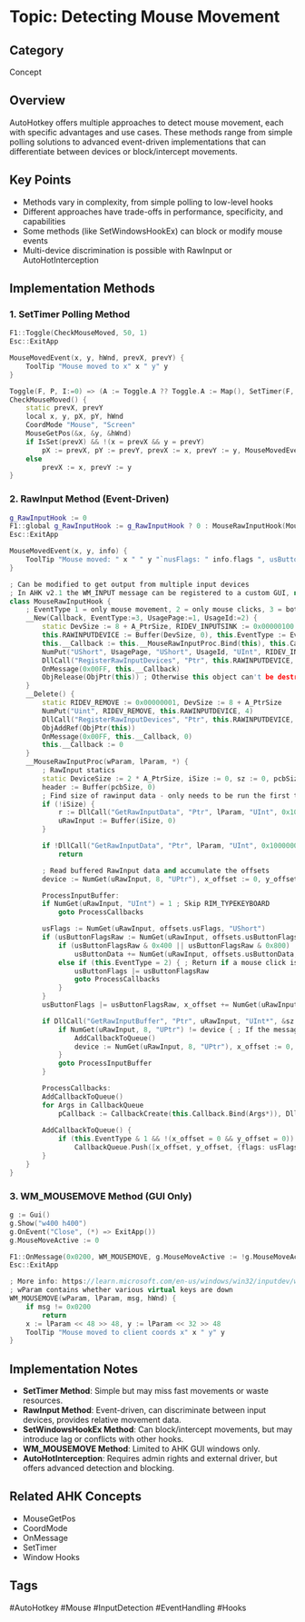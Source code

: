 # Topic: Detecting Mouse Movement

## Category

Concept

## Overview

AutoHotkey offers multiple approaches to detect mouse movement, each with specific advantages and use cases. These methods range from simple polling solutions to advanced event-driven implementations that can differentiate between devices or block/intercept movements.

## Key Points

- Methods vary in complexity, from simple polling to low-level hooks
- Different approaches have trade-offs in performance, specificity, and capabilities
- Some methods (like SetWindowsHookEx) can block or modify mouse events
- Multi-device discrimination is possible with RawInput or AutoHotInterception

## Implementation Methods

### 1. SetTimer Polling Method

```cpp
F1::Toggle(CheckMouseMoved, 50, 1)
Esc::ExitApp

MouseMovedEvent(x, y, hWnd, prevX, prevY) {
    ToolTip "Mouse moved to x" x " y" y
}

Toggle(F, P, I:=0) => (A := Toggle.A ?? Toggle.A := Map(), SetTimer(F, !P ? !(A.Delete(F) ?? 1) : A.Has(F) && A[F] = P ? !A.Delete(F) : (I && F(), A[F] := P)))
CheckMouseMoved() {
    static prevX, prevY
    local x, y, pX, pY, hWnd
    CoordMode "Mouse", "Screen"
    MouseGetPos(&x, &y, &hWnd)
    if IsSet(prevX) && !(x = prevX && y = prevY)
        pX := prevX, pY := prevY, prevX := x, prevY := y, MouseMovedEvent(x, y, hWnd, pX, pY)
    else
        prevX := x, prevY := y
}
```

### 2. RawInput Method (Event-Driven)

```cpp
g_RawInputHook := 0
F1::global g_RawInputHook := g_RawInputHook ? 0 : MouseRawInputHook(MouseMovedEvent, 1)
Esc::ExitApp

MouseMovedEvent(x, y, info) {
    ToolTip "Mouse moved: " x " " y "`nusFlags: " info.flags ", usButtonFlags: " info.buttonFlags ", usButtonData: " info.buttonData ", device: " info.device
}

; Can be modified to get output from multiple input devices
; In AHK v2.1 the WM_INPUT message can be registered to a custom GUI, not the script itself (to prevent conflicts)
class MouseRawInputHook {
    ; EventType 1 = only mouse movement, 2 = only mouse clicks, 3 = both events
    __New(Callback, EventType:=3, UsagePage:=1, UsageId:=2) {
        static DevSize := 8 + A_PtrSize, RIDEV_INPUTSINK := 0x00000100
        this.RAWINPUTDEVICE := Buffer(DevSize, 0), this.EventType := EventType
        this.__Callback := this.__MouseRawInputProc.Bind(this), this.Callback := Callback
        NumPut("UShort", UsagePage, "UShort", UsageId, "UInt", RIDEV_INPUTSINK, "Ptr", A_ScriptHwnd, this.RAWINPUTDEVICE)
        DllCall("RegisterRawInputDevices", "Ptr", this.RAWINPUTDEVICE, "UInt", 1, "UInt", DevSize)
        OnMessage(0x00FF, this.__Callback)
        ObjRelease(ObjPtr(this)) ; Otherwise this object can't be destroyed because of the BoundFunc above
    }
    __Delete() {
        static RIDEV_REMOVE := 0x00000001, DevSize := 8 + A_PtrSize
        NumPut("Uint", RIDEV_REMOVE, this.RAWINPUTDEVICE, 4)
        DllCall("RegisterRawInputDevices", "Ptr", this.RAWINPUTDEVICE, "UInt", 1, "UInt", DevSize)
        ObjAddRef(ObjPtr(this))
        OnMessage(0x00FF, this.__Callback, 0)
        this.__Callback := 0
    }
    __MouseRawInputProc(wParam, lParam, *) {
        ; RawInput statics
        static DeviceSize := 2 * A_PtrSize, iSize := 0, sz := 0, pcbSize:=8+2*A_PtrSize, offsets := {usFlags: (8+2*A_PtrSize), usButtonFlags: (12+2*A_PtrSize), usButtonData: (14+2*A_PtrSize), x: (20+A_PtrSize*2), y: (24+A_PtrSize*2)}, uRawInput
        header := Buffer(pcbSize, 0)
        ; Find size of rawinput data - only needs to be run the first time.
        if (!iSize) {
            r := DllCall("GetRawInputData", "Ptr", lParam, "UInt", 0x10000003, "Ptr", 0, "UInt*", &iSize, "UInt", 8 + (A_PtrSize * 2))
            uRawInput := Buffer(iSize, 0)
        }

        if !DllCall("GetRawInputData", "Ptr", lParam, "UInt", 0x10000003, "Ptr", uRawInput, "UInt*", &sz := iSize, "UInt", 8 + (A_PtrSize * 2))
            return

        ; Read buffered RawInput data and accumulate the offsets
        device := NumGet(uRawInput, 8, "UPtr"), x_offset := 0, y_offset := 0, usButtonFlags := 0, usButtonData := 0, CallbackQueue := []

        ProcessInputBuffer:
        if NumGet(uRawInput, "UInt") = 1 ; Skip RIM_TYPEKEYBOARD
            goto ProcessCallbacks

        usFlags := NumGet(uRawInput, offsets.usFlags, "UShort")
        if (usButtonFlagsRaw := NumGet(uRawInput, offsets.usButtonFlags, "UShort")) {
            if (usButtonFlagsRaw & 0x400 || usButtonFlagsRaw & 0x800)
                usButtonData += NumGet(uRawInput, offsets.usButtonData, "Short")
            else if (this.EventType = 2) { ; Return if a mouse click is detected and callback only want clicks
                usButtonFlags |= usButtonFlagsRaw
                goto ProcessCallbacks
            }
        }
        usButtonFlags |= usButtonFlagsRaw, x_offset += NumGet(uRawInput, offsets.x, "Int"), y_offset += NumGet(uRawInput, offsets.y, "Int")

        if DllCall("GetRawInputBuffer", "Ptr", uRawInput, "UInt*", &sz := iSize, "UInt", 8 + (A_PtrSize * 2)) {
            if NumGet(uRawInput, 8, "UPtr") != device { ; If the message is from a different device then reset parameters
                AddCallbackToQueue()
                device := NumGet(uRawInput, 8, "UPtr"), x_offset := 0, y_offset := 0, usButtonFlags := 0, usButtonData := 0, usFlags := NumGet(uRawInput, offsets.usFlags, "ushort")
            }
            goto ProcessInputBuffer
        }

        ProcessCallbacks:
        AddCallbackToQueue()
        for Args in CallbackQueue
            pCallback := CallbackCreate(this.Callback.Bind(Args*)), DllCall(pCallback), CallbackFree(pCallback)
        
        AddCallbackToQueue() {
            if (this.EventType & 1 && !(x_offset = 0 && y_offset = 0)) || (this.EventType & 2 && usButtonFlags)
                CallbackQueue.Push([x_offset, y_offset, {flags: usFlags, buttonFlags: usButtonFlags, buttonData: usButtonData, device:device}])
        }
    }
}
```

### 3. WM_MOUSEMOVE Method (GUI Only)

```cpp
g := Gui()
g.Show("w400 h400")
g.OnEvent("Close", (*) => ExitApp())
g.MouseMoveActive := 0

F1::OnMessage(0x0200, WM_MOUSEMOVE, g.MouseMoveActive := !g.MouseMoveActive)
Esc::ExitApp

; More info: https://learn.microsoft.com/en-us/windows/win32/inputdev/wm-mousemove
; wParam contains whether various virtual keys are down
WM_MOUSEMOVE(wParam, lParam, msg, hWnd) {
    if msg != 0x0200
        return
    x := lParam << 48 >> 48, y := lParam << 32 >> 48
    ToolTip "Mouse moved to client coords x" x " y" y
}
```

## Implementation Notes

- **SetTimer Method**: Simple but may miss fast movements or waste resources.
- **RawInput Method**: Event-driven, can discriminate between input devices, provides relative movement data.
- **SetWindowsHookEx Method**: Can block/intercept movements, but may introduce lag or conflicts with other hooks.
- **WM_MOUSEMOVE Method**: Limited to AHK GUI windows only.
- **AutoHotInterception**: Requires admin rights and external driver, but offers advanced detection and blocking.

## Related AHK Concepts

- MouseGetPos
- CoordMode
- OnMessage
- SetTimer
- Window Hooks

## Tags

#AutoHotkey #Mouse #InputDetection #EventHandling #Hooks